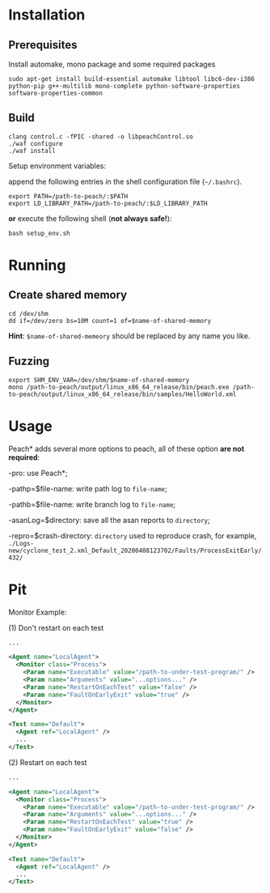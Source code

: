 # Installation

## Prerequisites

Install automake, mono package and some required packages

```shell
sudo apt-get install build-essential automake libtool libc6-dev-i386 python-pip g++-multilib mono-complete python-software-properties software-properties-common
```


## Build

```shell
clang control.c -fPIC -shared -o libpeachControl.so
./waf configure
./waf install
```

Setup environment variables:

append the following entries in the shell configuration file (`~/.bashrc`).

```shell
export PATH=/path-to-peach/:$PATH
export LD_LIBRARY_PATH=/path-to-peach/:$LD_LIBRARY_PATH
```

**or** execute the following shell (**not always safe!**):

```shell
bash setup_env.sh
```



# Running

## Create shared memory

```shell
cd /dev/shm
dd if=/dev/zero bs=10M count=1 of=$name-of-shared-memory
```

**Hint**: `$name-of-shared-memeory` should be replaced by any name you like.

##  Fuzzing

```shell
export SHM_ENV_VAR=/dev/shm/$name-of-shared-memory
mono /path-to-peach/output/linux_x86_64_release/bin/peach.exe /path-to-peach/output/linux_x86_64_release/bin/samples/HelloWorld.xml
```





# Usage

Peach* adds several more options to peach, all of these option **are not required**:

-pro: use Peach\*;

-pathp=$file-name: write path log to `file-name`;

-pathb=$file-name: write branch log to `file-name`;

-asanLog=$directory: save all the asan reports to `directory`;

-repro=$crash-directory: `directory` used to reproduce crash, for example, `./Logs-new/cyclone_test_2.xml_Default_20200408123702/Faults/ProcessExitEarly/432/`





# Pit

Monitor Example:

(1) Don't restart on each test

```xml
...

<Agent name="LocalAgent">
  <Monitor class="Process">
    <Param name="Executable" value="/path-to-under-test-program/" />
    <Param name="Arguments" value="...options..." />
    <Param name="RestartOnEachTest" value="false" />
    <Param name="FaultOnEarlyExit" value="true" />
  </Monitor>
</Agent>

<Test name="Default">
  <Agent ref="LocalAgent" />
  ...
</Test>
```

(2) Restart on each test

```xml
...

<Agent name="LocalAgent">
  <Monitor class="Process">
    <Param name="Executable" value="/path-to-under-test-program/" />
    <Param name="Arguments" value="...options..." />
    <Param name="RestartOnEachTest" value="true" />
    <Param name="FaultOnEarlyExit" value="false" />
  </Monitor>
</Agent>

<Test name="Default">
  <Agent ref="LocalAgent" />
  ...
</Test>
```



